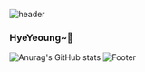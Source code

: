![header](https://capsule-render.vercel.app/api?type=wave&color=auto&height=300&section=header&text=fleece%20render&fontSize=90)
### HyeYeoung~🍓



![Anurag's GitHub stats](https://github-readme-stats.vercel.app/api?username=hyeyeoung&show_icons=true&theme=radical)
![Footer](https://capsule-render.vercel.app/api?type=waving&color=auto&height=200&section=footer)
